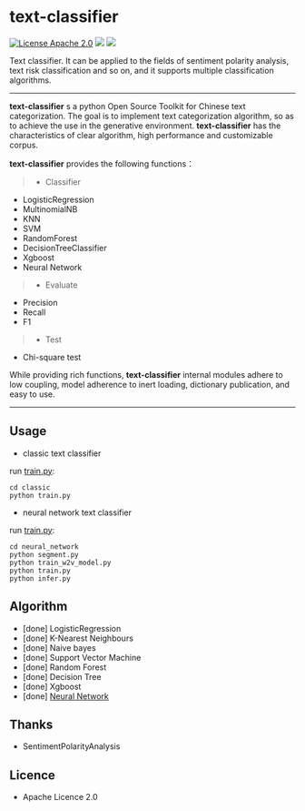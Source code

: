 # text-classifier
[![License Apache 2.0](https://img.shields.io/badge/license-Apache%202.0-blue.svg)](https://github.com/deepmipt/DeepPavlov/blob/master/LICENSE) ![](https://img.shields.io/badge/Language-Python-blue.svg) ![](https://img.shields.io/badge/Python-3.X-red.svg)


Text classifier. It can be applied to the fields of sentiment polarity analysis, text risk classification and so on, and it supports multiple classification algorithms.

-----


**text-classifier** s a python Open Source Toolkit for Chinese text categorization. The goal is to implement text categorization algorithm, so as to achieve the use in the generative environment. **text-classifier** has the characteristics of clear algorithm, high performance and customizable corpus.

**text-classifier** provides the following functions：
> * Classifier
  * LogisticRegression
  * MultinomialNB
  * KNN
  * SVM
  * RandomForest
  * DecisionTreeClassifier
  * Xgboost
  * Neural Network
> * Evaluate
  * Precision
  * Recall
  * F1
> * Test
  * Chi-square test

While providing rich functions, **text-classifier** internal modules adhere to low coupling, model adherence to inert loading, dictionary publication, and easy to use.

------

## Usage
* classic text classifier

run [train.py](https://github.com/shibing624/text-classifier/blob/master/text-classifier/classic/train.py): 
```
cd classic
python train.py
```


* neural network text classifier

run [train.py](https://github.com/shibing624/text-classifier/blob/master/text-classifier/neural_network/train.py): 
```
cd neural_network
python segment.py
python train_w2v_model.py
python train.py
python infer.py
```
    

## Algorithm
  - [done] LogisticRegression
  - [done] K-Nearest Neighbours
  - [done] Naive bayes
  - [done] Support Vector Machine
  - [done] Random Forest
  - [done] Decision Tree
  - [done] Xgboost
  - [done] [Neural Network](https://github.com/shibing624/text-classifier/tree/master/text-classifier/neural_network)


## Thanks
  - SentimentPolarityAnalysis

## Licence
  - Apache Licence 2.0
